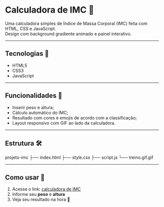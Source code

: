 # Calculadora de IMC 🧮

Uma calculadora simples de Índice de Massa Corporal (IMC) feita com HTML, CSS e JavaScript.  
Design com background gradiente animado e painel interativo.

---

##  Tecnologias 🔦
- HTML5  
- CSS3  
- JavaScript  

---

##  Funcionalidades 📑
- Inserir peso e altura; 
- Cálculo automático do IMC;
- Resultado com cores e emojis de acordo com a classificação; 
- Layout responsivo com GIF ao lado da calculadora.

---

##  Estrutura 🛠

 projeto-imc
├── index.html
├── style.css
├── script.js
└── treino.gif.gif


---

##  Como usar 🔗
1. Acesse o link: [calculadora de IMC](https://calculadora-imc-theta-three.vercel.app/)  
2. Informe seu **peso** e **altura**  
3. Veja seu resultado na hora 🥳  


